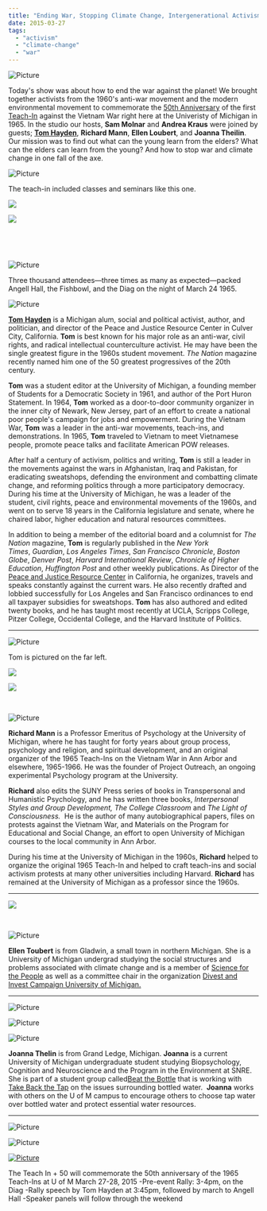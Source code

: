 ```yaml
---
title: "Ending War, Stopping Climate Change, Intergenerational Activism"
date: 2015-03-27
tags: 
  - "activism"
  - "climate-change"
  - "war"
---
```


![Picture](images/4809711_orig1.png)

Today's show was about how to end the war against the planet! We brought together activists from the 1960's anti-war movement and the modern environmental movement to commemorate the [50th Anniversary](http://sites.lsa.umich.edu/teach-in-50/) of the first [Teach-In](http://bentley.umich.edu/exhibits/dissent/teachins.php) against the Vietnam War right here at the Univeristy of Michigan in 1965. In the studio our hosts, **Sam Molnar** and **Andrea Kraus** were joined by guests; [**Tom Hayden**](http://tomhayden.com), **Richard Mann**, **Ellen Loubert**, and **Joanna Theilin**. Our mission was to find out what can the young learn from the elders? What can the elders can learn from the young? And how to stop war and climate change in one fall of the axe.

<!--more-->

![Picture](images/36936601.jpg)

The teach-in included classes and seminars like this one.

[![](images/37008801.jpg)](http://hotinhereus.ipage.com/new/wp-content/uploads/2015/03/3700880_orig1.jpg)

[![](images/57268441.jpg)](http://hotinhereus.ipage.com/new/wp-content/uploads/2015/03/5726844_orig1.jpg)

 

 

![Picture](images/41300001.jpg)

Three thousand attendees—three times as many as expected—packed Angell Hall, the Fishbowl, and the Diag on the night of March 24 1965.

![Picture](images/7584071.png)

[**Tom** **Hayden**](http://tomhayden.com/) is a Michigan alum, social and political activist, author, and politician, and director of the Peace and Justice Resource Center in Culver City, California. **Tom** is best known for his major role as an anti-war, civil rights, and radical intellectual counterculture activist. He may have been the single greatest figure in the 1960s student movement. _The Nation_ magazine recently named him one of the 50 greatest progressives of the 20th century.

**Tom** was a student editor at the University of Michigan, a founding member of Students for a Democratic Society in 1961, and author of the Port Huron Statement. In 1964, **Tom** worked as a door-to-door community organizer in the inner city of Newark, New Jersey, part of an effort to create a national poor people's campaign for jobs and empowerment. During the Vietnam War, **Tom** was a leader in the anti-war movements, teach-ins, and demonstrations. In 1965, **Tom** traveled to Vietnam to meet Vietnamese people, promote peace talks and facilitate American POW releases.

After half a century of activism, politics and writing, **Tom** is still a leader in the movements against the wars in Afghanistan, Iraq and Pakistan, for eradicating sweatshops, defending the environment and combatting climate change, and reforming politics through a more participatory democracy. During his time at the University of Michigan, he was a leader of the student, civil rights, peace and environmental movements of the 1960s, and went on to serve 18 years in the California legislature and senate, where he chaired labor, higher education and natural resources committees.

In addition to being a member of the editorial board and a columnist for _The Nation_ magazine, **Tom** is regularly published in the _New York Times_, _Guardian_, _Los Angeles Times_, _San Francisco Chronicle_, _Boston Globe_, _Denver Post_, _Harvard International Review_, _Chronicle of Higher Education_, _Huffington Post_ and other weekly publications. As Director of the [Peace and Justice Resource Center](http://tomhayden.com/pjrc/) in California, he organizes, travels and speaks constantly against the current wars. He also recently drafted and lobbied successfully for Los Angeles and San Francisco ordinances to end all taxpayer subsidies for sweatshops. **Tom** has also authored and edited twenty books, and he has taught most recently at UCLA, Scripps College, Pitzer College, Occidental College, and the Harvard Institute of Politics.

* * *

![Picture](images/20897221.jpg)

Tom is pictured on the far left.

[![](images/20897541.jpg)](http://hotinhereus.ipage.com/new/wp-content/uploads/2015/03/2089754_orig1.jpg)

[![](images/49275331.png)](http://hotinhereus.ipage.com/new/wp-content/uploads/2015/03/4927533_orig1.png)

 

![Picture](images/56378651.jpg)

**Richard Mann** is a Professor Emeritus of Psychology at the University of Michigan, where he has taught for forty years about group process, psychology and religion, and spiritual development, and an original organizer of the 1965 Teach-Ins on the Vietnam War in Ann Arbor and elsewhere, 1965-1966. He was the founder of Project Outreach, an ongoing experimental Psychology program at the University.

**Richard** also edits the SUNY Press series of books in Transpersonal and Humanistic Psychology, and he has written three books, _Interpersonal Styles and Group Development, The College Classroom_ and _The Light of Consciousness._  He is the author of many autobiographical papers, files on protests against the Vietnam War, and Materials on the Program for Educational and Social Change, an effort to open University of Michigan courses to the local community in Ann Arbor.

During his time at the University of Michigan in the 1960s, **Richard** helped to organize the original 1965 Teach-In and helped to craft teach-ins and social activism protests at many other universities including Harvard. **Richard** has remained at the University of Michigan as a professor since the 1960s.

* * *

[![](images/15264831.png)](http://hotinhereus.ipage.com/new/wp-content/uploads/2015/03/1526483_orig1.png)

 

![Picture](images/68334681.png)

**Ellen Toubert** is from Gladwin, a small town in northern Michigan. She is a University of Michigan undergrad studying the social structures and problems associated with climate change and is a member of [Science for the People](http://umsftp.blogspot.com) as well as a committee chair in the organization [Divest and Invest Campaign University of Michigan.](http://www.divestum.org)

* * *

![Picture](images/14279108291.jpg)

![Picture](images/34378301.jpg)

![Picture](images/56196011.png)

**Joanna Thelin** is from Grand Ledge, Michigan. **Joanna** is a current University of Michigan undergraduate student studying Biopsychology, Cognition and Neuroscience and the Program in the Environment at SNRE. She is part of a student group called[Beat the Bottle](https://csg.umich.edu/upetition/p/beatthebottle/) that is working with [Take Back the Tap](http://www.foodandwaterwatch.org/water/take-back-the-tap/) on the issues surrounding bottled water.  [](http://www.foodandwaterwatch.org/water/take-back-the-tap/)**Joanna** works with others on the U of M campus to encourage others to choose tap water over bottled water and protect essential water resources.

* * *

![Picture](images/9470081.png)

![Picture](images/94241851.png)

[![Picture](images/260778_orig1.png)](http://sites.lsa.umich.edu/teach-in-50/)

The Teach In + 50 will commemorate the 50th anniversary of the 1965 Teach-Ins at U of M March 27-28, 2015 -Pre-event Rally: 3-4pm, on the Diag -Rally speech by Tom Hayden at 3:45pm, followed by march to Angell Hall -Speaker panels will follow through the weekend
